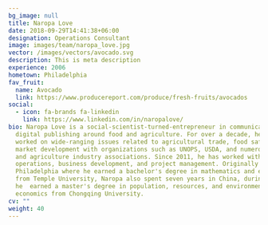 ```yaml
---
bg_image: null
title: Naropa Love
date: 2018-09-29T14:41:38+06:00
designation: Operations Consultant
image: images/team/naropa_love.jpg
vector: /images/vectors/avocado.svg
description: This is meta description
experience: 2006
hometown: Philadelphia
fav_fruit:
  name: Avocado
  link: https://www.producereport.com/produce/fresh-fruits/avocados
social:
  - icon: fa-brands fa-linkedin
    link: https://www.linkedin.com/in/naropalove/
bio: Naropa Love is a social-scientist-turned-entrepreneur in communications and
  digital publishing around food and agriculture. For over a decade, he has
  worked on wide-ranging issues related to agricultural trade, food safety, and
  market development with organizations such as UNOPS, USDA, and numerous food
  and agriculture industry associations. Since 2011, he has worked with MZMC on
  operations, business development, and project management. Originally from
  Philadelphia where he earned a bachelor's degree in mathematics and economics
  from Temple University, Naropa also spent seven years in China, during which
  he  earned a master's degree in population, resources, and environmental
  economics from Chongqing University.
cv: ""
weight: 40
---
```

